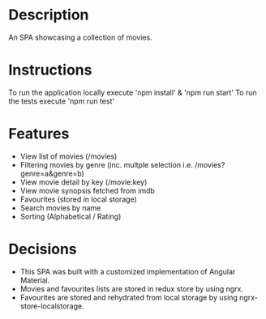 # Description

An SPA showcasing a collection of movies.

# Instructions
To run the application locally execute 'npm install' & 'npm run start'
To run the tests execute 'npm run test' 

# Features
- View list of movies (/movies)
- Filtering movies by genre (inc. multple selection i.e. /movies?genre=a&genre=b)
- View movie detail by key (/movie:key)
- View movie synopsis fetched from imdb
- Favourites (stored in local storage)
- Search movies by name
- Sorting (Alphabetical / Rating)

# Decisions
- This SPA was built with a customized implementation of Angular Material.
- Movies and favourites lists are stored in redux store by using ngrx.
- Favourites are stored and rehydrated from local storage by using ngrx-store-localstorage.
